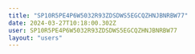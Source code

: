 ```yaml
---
title: "SP10R5PE4P6W5032R93ZDSDWS5EGCQZHNJBNRBW77"
date: 2024-03-27T10:18:00.302Z
user: SP10R5PE4P6W5032R93ZDSDWS5EGCQZHNJBNRBW77
layout: "users"
---
```

    